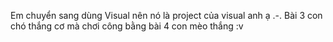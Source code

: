 Em chuyển sang dùng Visual nên nó là project của visual anh ạ .-. Bài 3 con chó thắng cơ mà chơi công bằng bài 4 con mèo thắng :v
